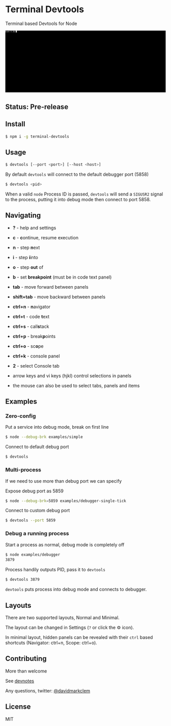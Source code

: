 # Terminal Devtools

Terminal based Devtools for Node

![terminal devtools](./demo.gif)

## Status: Pre-release

## Install

```sh
$ npm i -g terminal-devtools
```

## Usage

```sh
$ devtools [--port <port>] [--host <host>]
```

By default `devtools` will connect to the default debugger port (5858)

```sh
$ devtools <pid>
```

When a valid `node` Process ID is passed, `devtools` will send a `SIGUSR2`
signal to the process, putting it into debug mode then connect to port
5858.

## Navigating

* **?** - help and settings
* **c** - **c**ontinue, resume execution
* **n** - step **n**ext
* **i** - step **i**into
* **o** - step **out** of
* **b** - set **breakpoint** (must be in code text panel)

* **tab** - move forward between panels
* **shift+tab** - move backward between panels
* **ctrl+n** - **n**avigator
* **ctrl+t** - code **t**ext 
* **ctrl+s** - call**s**tack
* **ctrl+p** - break**p**oints
* **ctrl+o** - sc**o**pe
* **ctrl+k** - console panel
* **2** - select Console tab

* arrow keys and vi keys (hjkl) control selections in panels
* the mouse can also be used to select tabs, panels and items

## Examples

### Zero-config
Put a service into debug mode, break on first line

```sh
$ node --debug-brk examples/simple
```

Connect to default debug port
```sh
$ devtools
```

### Multi-process
If we need to use more than debug port we can specify

Expose debug port as 5859
```sh
$ node --debug-brk=5859 examples/debugger-single-tick
```

Connect to custom debug port
```sh
$ devtools --port 5859
```

### Debug a running process

Start a process as normal, debug mode is completely off

```sh
$ node examples/debugger
3879
```

Process handily outputs PID, pass it to `devtools`

```sh
$ devtools 3879
```

`devtools` puts process into debug mode and connects to debugger.


## Layouts

There are two supported layouts, Normal and Minimal.

The layout can be changed in Settings (`?` or click the ⚙ icon).

In minimal layout, hidden panels can be revealed with their 
`ctrl` based shortcuts (Navigator: ctrl+n, Scope: ctrl+o).


## Contributing

More than welcome

See [devnotes](./devnotes.md)

Any questions, twitter: [@davidmarkclem](https://twitter.com/@davidmarkclem)

## License

MIT




